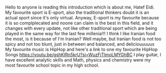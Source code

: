 Hello to anyone is reading this introduction which is about me, Hatef Eidi.
My favourite sport is E-sport, also the traditional thinkers doubt it is an actual sport since it's only virtual. Anyway, E-sport is my favourite because it is so complplecated and noone can claim is the best in this field, and it changes with every update, not like other traditional sport which are being played in the same way for the last few millenia!!!
I think I like Iranian food the most, is it because of I'm Iranian? Well maybe, but Iranian food is not too spicy and not too blunt, just in between and balanced, and deliciouuuuus
My favourite music is HipHop and here's a link to one my favourite HipHop Songs
https://youtu.be/gshKIRn5krU?si=WuzFjTlmoLMYGhBC
I play guitar, I have excellent analytic skills and Math, physics and chemistry were my most favourite school topic in my high school. 